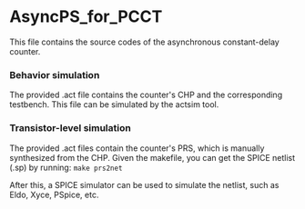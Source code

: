 # AsyncPS_for_PCCT
This file contains the source codes of the asynchronous constant-delay counter.

### Behavior simulation
The provided .act file contains the counter's CHP and the corresponding testbench. This file can be simulated by the actsim tool.

### Transistor-level simulation
The provided .act files contain the counter's PRS, which is manually synthesized from the CHP. Given the makefile, you can get the SPICE netlist (.sp) by running:
`make prs2net`

After this, a SPICE simulator can be used to simulate the netlist, such as Eldo, Xyce, PSpice, etc.
